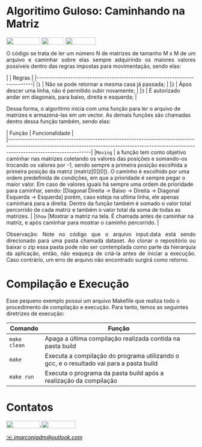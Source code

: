 # Algoritimo Guloso: Caminhando na Matriz

<div style="display: inline-block;">
<img align="center" height="20px" width="90px" src="https://img.shields.io/badge/Maintained%3F-yes-green.svg"/> 
<img align="center" height="20px" width="60px" src="https://img.shields.io/badge/C%2B%2B-00599C?style=for-the-badge&logo=c%2B%2B&logoColor=white"/> 
<img align="center" height="20px" width="80px" src="https://img.shields.io/badge/Made%20for-VSCode-1f425f.svg"/> 
</a> 
</div>

<p> </p>
<p> </p>


<p align="justify">
O código se trata de ler um número N de matrizes de tamanho M x M de um arquivo e caminhar sobre elas sempre adquirindo os maiores valores possíveis dentro das regras impostas para movimentação, sendo elas:


|       | Regras                                                             |
|----------------------------------------------------------------------------|
|`1`    | Não se pode retornar a mesma casa já passada;                      |
|`2`    | Ápos descer uma linha, não é permitido subir novamente;            |
|`3`    | É autorizado andar em diagonais, para baixo, direita e esquerda;   |

Dessa forma, o algoritimo inicia com uma função para ler o arquivo de matrizes e armazená-las em um vector. As demais funções são chamadas dentro dessa função também, sendo elas:

| Função                |  Funcionalidade                                                                                                                                                      |  
|----------------------------------------------------------------------------------------------------------------------------------------------------------------------------------------------|
|`Moving`               | a função tem como objetivo caminhar nas matrizes coletando os valores das posições e somando-os trocando os valores por -1, sendo sempre a primeira posição escolhida a primeira posição da matriz (matriz[0][0]). O caminho é escolhido por uma ordem predefinida de condições, em que a prioridade é sempre pegar o maior valor. Em caso de valores iguais há sempre uma ordem de prioridade para caminhar, sendo: [Diagonal Direita -> Baixo -> Direita -> Diagonal Esquerda -> Esquerda] porém, caso esteja na ultima linha, ele apenas caminhará para a direita. Dentro da função também é somado o valor total percorrido de cada matriz e também o valor total da soma de todas as matrizes.                                                                  |
|`Show`                 |Mostrar a matriz na tela. É chamada antes de caminhar na matriz, e após caminhar para mostrar o caminho percorrido.                                                   |


</p>

<p align="justify">
<span color="red">Observação:</span> Note no código que o arquivo input.data está sendo direcionado para uma pasta chamada dataset. Ao clonar o repositório ou baixar o zip essa pasta pode não ser contemplada como parte da hierarquia da aplicação, então, não esqueça de criá-la antes de iniciar a execução. Caso contrário, um erro de arquivo não encontrado surgirá como retorno.
</p>


# Compilação e Execução

Esse pequeno exemplo possui um arquivo Makefile que realiza todo o procedimento de compilação e execução. Para tanto, temos as seguintes diretrizes de execução:


| Comando                |  Função                                                                                           |                     
| -----------------------| ------------------------------------------------------------------------------------------------- |
|  `make clean`          | Apaga a última compilação realizada contida na pasta build                                        |
|  `make`                | Executa a compilação do programa utilizando o gcc, e o resultado vai para a pasta build           |
|  `make run`            | Executa o programa da pasta build após a realização da compilação                                 |


# Contatos

<div style="display: inline-block;">
<a href="https://t.me/jmarconia">
<img align="center" height="20px" width="90px" src="https://img.shields.io/badge/Telegram-2CA5E0?style=for-the-badge&logo=telegram&logoColor=white"/> 
</a>

<a href="https://www.linkedin.com/in/jmarconi-almeida/">
<img align="center" height="20px" width="90px" src="https://img.shields.io/badge/LinkedIn-0077B5?style=for-the-badge&logo=linkedin&logoColor=white"/>
</a>

</div>

<p> </p>


<a style="color:black" href="mailto:jmarconiadm@outlook.com?subject=[GitHub]%20Source%20Dynamic%20Lists">
✉️ <i>jmarconiadm@outlook.com</i>
</a>
